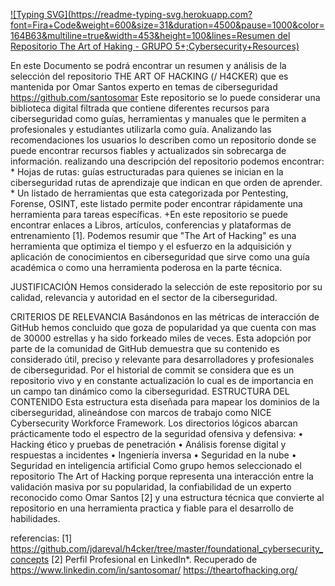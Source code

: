 [![Typing SVG](https://readme-typing-svg.herokuapp.com?font=Fira+Code&weight=600&size=31&duration=4500&pause=1000&color=164B63&multiline=true&width=453&height=100&lines=Resumen del Repositorio The Art of Haking - GRUPO 5+;Cybersecurity+Resources)](https://git.io/typing-svg)
 
En este Documento se podrá encontrar un resumen y análisis de la selección del repositorio THE ART OF HACKING (/ H4CKER) que es mantenida por Omar Santos experto en temas de ciberseguridad https://github.com/santosomar 
Este repositorio se lo puede considerar una biblioteca digital filtrada que contiene diferentes recursos para ciberseguridad como guías, herramientas y manuales que le permiten a profesionales y estudiantes utilizarla como guía.
Analizando las recomendaciones los usuarios lo describen como un repositorio donde se puede encontrar recursos fiables y actualizados sin sobrecarga de información.
realizando una descripción del repositorio podemos encontrar:
    * Hojas de rutas: guías estructuradas para quienes se inician en la ciberseguridad rutas de aprendizaje que indican en que orden de aprender.
    * Un listado de herramientas que esta categorizada por Pentesting, Forense, OSINT, este listado permite poder encontrar rápidamente una herramienta para tareas específicas.
    +En este repositorio se puede encontrar enlaces a Libros, artículos, conferencias y plataformas de entrenamiento [1].
Podemos resumir que "The Art of Hacking" es una herramienta que optimiza el tiempo y el esfuerzo en la adquisición y aplicación de conocimientos en ciberseguridad que sirve como una guía académica o como una herramienta poderosa en la parte técnica.

JUSTIFICACIÓN
Hemos considerado la selección de este repositorio por su calidad, relevancia y autoridad en el sector de la ciberseguridad.

CRITERIOS DE RELEVANCIA
Basándonos en las métricas de interacción de GitHub hemos concluido que goza de popularidad ya que cuenta con mas de 30000 estrellas y ha sido forkeado miles de veces. Esta adopción por parte de la comunidad de GitHub demuestra que su contenido es considerado útil, preciso y relevante para desarrolladores y profesionales de ciberseguridad. Por el historial de commit se considera que es un repositorio vivo y en constante actualización lo cual es de importancia en un campo tan dinámico como la ciberseguridad.
ESTRUCTURA DEL CONTENIDO
Esta estructura esta diseñada para mapear los dominios de la ciberseguridad, alineándose con marcos de trabajo como NICE Cybersecurity Workforce Framework. Los directorios lógicos abarcan prácticamente todo el espectro de la seguridad ofensiva y defensiva:
•	Hacking ético y pruebas de penetración
•	Análisis forense digital y respuestas a incidentes 
•	Ingeniería inversa
•	Seguridad en la nube
•	Seguridad en inteligencia artificial
Como grupo hemos seleccionado el repositorio The Art of Hacking porque representa una interacción entre la validación masiva por su popularidad, la confiabilidad de un experto reconocido como Omar Santos [2] y una estructura técnica que convierte al repositorio en una herramienta practica y fiable para el desarrollo de habilidades.

referencias:
[1] https://github.com/jdareval/h4cker/tree/master/foundational_cybersecurity_concepts
[2] Perfil Profesional en LinkedIn*. Recuperado de https://www.linkedin.com/in/santosomar/
https://theartofhacking.org/ 
